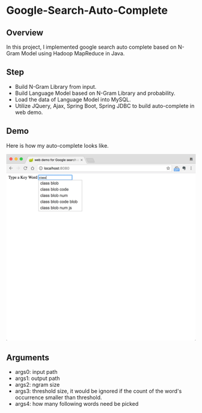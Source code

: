 # Google-Search-Auto-Complete

## Overview
In this project, I implemented google search auto complete based on N-Gram Model using Hadoop MapReduce in Java.

## Step

* Build N-Gram Library from input.
* Build Language Model based on N-Gram Library and probability.
* Load the data of Language Model into MySQL.
* Utilize JQuery, Ajax, Spring Boot, Spring JDBC to build auto-complete in web demo.

## Demo

Here is how my auto-complete looks like.

![](images/9631F231-8DAE-4B9A-859A-EF1094E99B5A.png)

## Arguments

* args0: input path
* args1: output path
* args2: ngram size
* args3: threshold size, it would be ignored if the count of the word's occurrence smaller than threshold. 
* args4: how many following words need be picked

